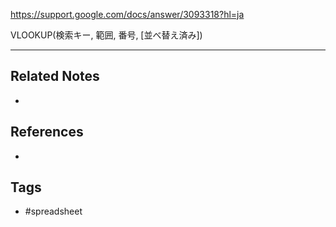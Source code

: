 
https://support.google.com/docs/answer/3093318?hl=ja

VLOOKUP(検索キー, 範囲, 番号, [並べ替え済み])

---
## Related Notes
- 

## References
- 

## Tags
- #spreadsheet 